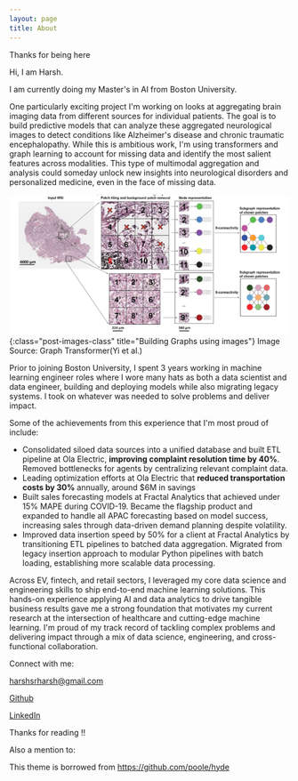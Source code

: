 ```yaml
---
layout: page
title: About
---
```



Thanks for being here


Hi, I am Harsh. 


I am currently doing my Master's in AI from Boston University. 


One particularly exciting project I'm working on looks at aggregating brain imaging data from different sources for individual patients. The goal is to build predictive models that can analyze these aggregated neurological images to detect conditions like Alzheimer's disease and chronic traumatic encephalopathy. While this is ambitious work, I'm using transformers and graph learning to account for missing data and identify the most salient features across modalities. This type of multimodal aggregation and analysis could someday unlock new insights into neurological disorders and personalized medicine, even in the face of missing data.

![Graph transformers](/assets/images/gtp_build_graph.png){:class="post-images-class" title="Building Graphs using images"}
Image Source: Graph Transformer(Yi et al.)


Prior to joining Boston University, I spent 3 years working in machine learning engineer roles where I wore many hats as both a data scientist and data engineer, building and deploying models while also migrating legacy systems. I took on whatever was needed to solve problems and deliver impact.


Some of the achievements from this experience that I'm most proud of include:

 * Consolidated siloed data sources into a unified database and built ETL pipeline at Ola Electric, <b>improving complaint resolution time by 40%</b>. Removed bottlenecks for agents by centralizing relevant complaint data.
 * Leading optimization efforts at Ola Electric that <b>reduced transportation costs by 30%</b> annually, around $6M in savings 
 * Built sales forecasting models at Fractal Analytics that achieved under 15% MAPE during COVID-19. Became the flagship product and expanded to handle all APAC forecasting based on model success, increasing sales through data-driven demand planning despite volatility. 
 * Improved data insertion speed by 50% for a client at Fractal Analytics by transitioning ETL pipelines to batched data aggregation. Migrated from legacy insertion approach to modular Python pipelines with batch loading, establishing more scalable data processing.


Across EV, fintech, and retail sectors, I leveraged my core data science and engineering skills to ship end-to-end machine learning solutions. This hands-on experience applying AI and data analytics to drive tangible business results gave me a strong foundation that motivates my current research at the intersection of healthcare and cutting-edge machine learning. I'm proud of my track record of tackling complex problems and delivering impact through a mix of data science, engineering, and cross-functional collaboration.


Connect with me:


[harshsrharsh@gmail.com](mailto://harshsrharsh@gmail.com)

<a href="https://github.com/97harsh" target="_blank">Github</a>
<!-- [Github](https://github.com/97harsh) -->

<a href="https://www.linkedin.com/in/sharma-ai/" target="_blank">LinkedIn</a>


Thanks for reading !!

Also a mention to:

This theme is borrowed from https://github.com/poole/hyde 